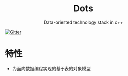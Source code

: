 
<h1 align="center">Dots</h1>
<div align="center">
Data-oriented technology stack in c++
</div>

[![Gitter](https://badges.gitter.im/SakuraEngine/Dots.svg)](https://gitter.im/SakuraEngine/Dots?utm_source=badge&utm_medium=badge&utm_campaign=pr-badge)

# 特性
* 为面向数据编程实现的基于表的对象模型
